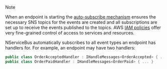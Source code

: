 > [!NOTE]
> When an endpoint is starting the [auto-subscribe mechanism](/nservicebus/messaging/publish-subscribe/controlling-what-is-subscribed.md#automatic-subscriptions) ensures the necessary SNS topics for the events are created and all subscriptions are set up to receive the events published to the topics. AWS [IAM policies](https://docs.aws.amazon.com/IAM/latest/UserGuide/access_policies.html) offer very fine-grained control of access to services and resources.

NServiceBus automatically subscribes to all event types an endpoint has handlers for. For example, an endpoint may have two handlers:

```c#
public class OrderAcceptedHandler : IHandleMessages<OrderAccepted> { ... }
public class OrderPaidHandler : IHandleMessages<OrderPaid> { ... }
```